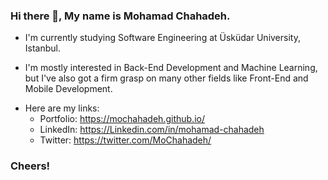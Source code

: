### Hi there 👋, My name is Mohamad Chahadeh.
- I'm currently studying Software Engineering at Üsküdar University, Istanbul.

- I'm mostly interested in Back-End Development and Machine Learning, but I've also got a firm grasp on many other fields like Front-End and Mobile Development.

* Here are my links:
    * Portfolio: https://mochahadeh.github.io/
    * LinkedIn: https://Linkedin.com/in/mohamad-chahadeh
    * Twitter: https://twitter.com/MoChahadeh/

### Cheers!

<!--
**MoChahadeh/MoChahadeh** is a ✨ _special_ ✨ repository because its `README.md` (this file) appears on your GitHub profile.

Here are some ideas to get you started:

- 🔭 I’m currently working on ...
- 🌱 I’m currently learning ...
- 👯 I’m looking to collaborate on ...
- 🤔 I’m looking for help with ...
- 💬 Ask me about ...
- 📫 How to reach me: ...
- 😄 Pronouns: ...
- ⚡ Fun fact: ...
-->
